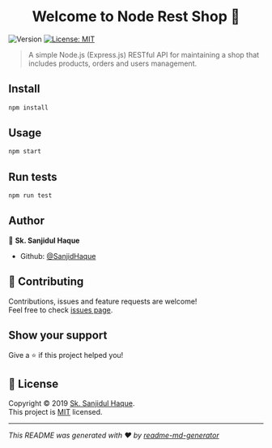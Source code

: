 <h1 align="center">Welcome to Node Rest Shop 👋</h1>
<p>
  <img alt="Version" src="https://img.shields.io/badge/version-1.0.0-blue.svg?cacheSeconds=2592000" />
  <a href="https://github.com/SanjidHaque/Node-Rest-Shop/blob/master/LICENSE" target="_blank">
    <img alt="License: MIT" src="https://img.shields.io/badge/License-MIT-yellow.svg" />
  </a>
</p>

> A simple Node.js (Express.js) RESTful API for maintaining a shop that includes products, orders and users management.

## Install

```sh
npm install
```

## Usage

```sh
npm start
```

## Run tests

```sh
npm run test
```

## Author

👤 **Sk. Sanjidul Haque**

* Github: [@SanjidHaque](https://github.com/SanjidHaque)

## 🤝 Contributing

Contributions, issues and feature requests are welcome!<br />Feel free to check [issues page](https://github.com/SanjidHaque/Node-Rest-Shop/issues).

## Show your support

Give a ⭐️ if this project helped you!

## 📝 License

Copyright © 2019 [Sk. Sanjidul Haque](https://github.com/SanjidHaque).<br />
This project is [MIT](https://github.com/SanjidHaque/Node-Rest-Shop/blob/master/LICENSE) licensed.

***
_This README was generated with ❤️ by [readme-md-generator](https://github.com/kefranabg/readme-md-generator)_
